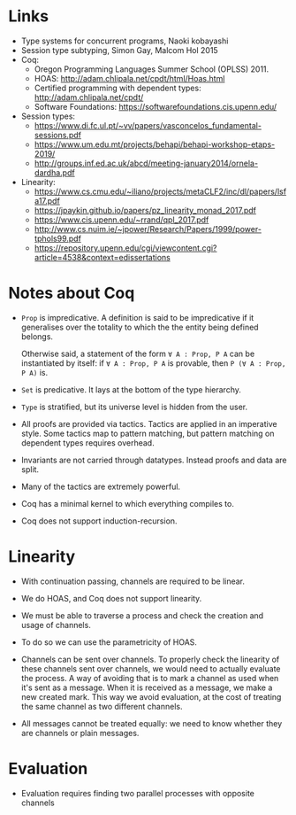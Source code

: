 # Links

- Type systems for concurrent programs, Naoki kobayashi
- Session type subtyping, Simon Gay, Malcom Hol 2015
- Coq:
    - Oregon Programming Languages Summer School (OPLSS) 2011.
    - HOAS: http://adam.chlipala.net/cpdt/html/Hoas.html
    - Certified programming with dependent types: http://adam.chlipala.net/cpdt/
    - Software Foundations: https://softwarefoundations.cis.upenn.edu/
- Session types:
    - https://www.di.fc.ul.pt/~vv/papers/vasconcelos_fundamental-sessions.pdf
    - https://www.um.edu.mt/projects/behapi/behapi-workshop-etaps-2019/
    - http://groups.inf.ed.ac.uk/abcd/meeting-january2014/ornela-dardha.pdf
- Linearity:
    - https://www.cs.cmu.edu/~iliano/projects/metaCLF2/inc/dl/papers/lsfa17.pdf
    - https://jpaykin.github.io/papers/pz_linearity_monad_2017.pdf
    - https://www.cis.upenn.edu/~rrand/qpl_2017.pdf
    - http://www.cs.nuim.ie/~jpower/Research/Papers/1999/power-tphols99.pdf
    - https://repository.upenn.edu/cgi/viewcontent.cgi?article=4538&context=edissertations

# Notes about Coq

- `Prop` is impredicative.
    A definition is said to be impredicative if it generalises over the totality
    to which the the entity being defined belongs.

    Otherwise said, a statement of the form `∀ A : Prop, P A` can be
    instantiated by itself: if `∀ A : Prop, P A` is provable, then `P (∀ A :
    Prop, P A)` is.

- `Set` is predicative.
    It lays at the bottom of the type hierarchy.

- `Type` is stratified, but its universe level is hidden from the user.

- All proofs are provided via tactics. Tactics are applied in an imperative
  style. Some tactics map to pattern matching, but pattern matching on dependent
  types requires overhead.

- Invariants are not carried through datatypes. Instead proofs and data are
  split.

- Many of the tactics are extremely powerful.

- Coq has a minimal kernel to which everything compiles to.

- Coq does not support induction-recursion.

# Linearity

- With continuation passing, channels are required to be linear.

- We do HOAS, and Coq does not support linearity.

- We must be able to traverse a process and check the creation and usage of
  channels.

- To do so we can use the parametricity of HOAS.

- Channels can be sent over channels. To properly check the linearity of these
  channels sent over channels, we would need to actually evaluate the process. A
  way of avoiding that is to mark a channel as used when it's sent as a message.
  When it is received as a message, we make a new created mark. This way we
  avoid evaluation, at the cost of treating the same channel as two different
  channels.

- All messages cannot be treated equally: we need to know whether they are
  channels or plain messages.

# Evaluation

- Evaluation requires finding two parallel processes with opposite channels
